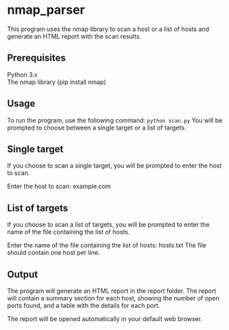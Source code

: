 # nmap_parser

This program uses the nmap library to scan a host or a list of hosts and generate an HTML report with the scan results.

## Prerequisites
Python 3.x <br>
The nmap library (pip install nmap)

## Usage
To run the program, use the following command:
`python scan.py`
You will be prompted to choose between a single target or a list of targets.

## Single target
If you choose to scan a single target, you will be prompted to enter the host to scan.

Enter the host to scan: example.com

## List of targets
If you choose to scan a list of targets, you will be prompted to enter the name of the file containing the list of hosts.

Enter the name of the file containing the list of hosts: hosts.txt
The file should contain one host per line.

## Output
The program will generate an HTML report in the report folder. The report will contain a summary section for each host, showing the number of open ports found, and a table with the details for each port.

The report will be opened automatically in your default web browser.
